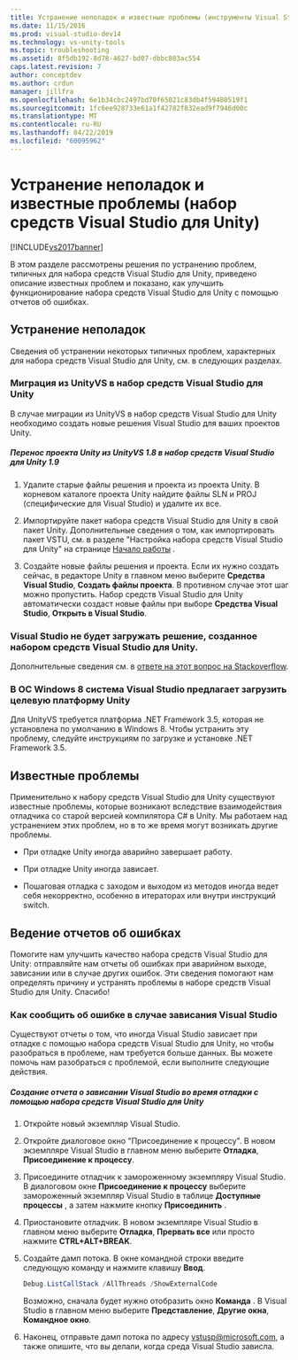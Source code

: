 ```yaml
---
title: Устранение неполадок и известные проблемы (инструменты Visual Studio для Unity) | Документы Майкрософт
ms.date: 11/15/2016
ms.prod: visual-studio-dev14
ms.technology: vs-unity-tools
ms.topic: troubleshooting
ms.assetid: 8f5db192-8d78-4627-bd07-dbbc803ac554
caps.latest.revision: 7
author: conceptdev
ms.author: crdun
manager: jillfra
ms.openlocfilehash: 6e1b34cbc2497bd70f65021c83db4f59480519f1
ms.sourcegitcommit: 1fc6ee928733e61a1f42782f832ead9f7946d00c
ms.translationtype: MT
ms.contentlocale: ru-RU
ms.lasthandoff: 04/22/2019
ms.locfileid: "60095962"
---
```

# <a name="troubleshooting-and-known-issues-visual-studio-tools-for-unity"></a>Устранение неполадок и известные проблемы (набор средств Visual Studio для Unity)
[!INCLUDE[vs2017banner](../includes/vs2017banner.md)]

В этом разделе рассмотрены решения по устранению проблем, типичных для набора средств Visual Studio для Unity, приведено описание известных проблем и показано, как улучшить функционирование набора средств Visual Studio для Unity с помощью отчетов об ошибках.  
  
## <a name="troubleshooting"></a>Устранение неполадок  
 Сведения об устранении некоторых типичных проблем, характерных для набора средств Visual Studio для Unity, см. в следующих разделах.  
  
### <a name="migrating-from-unityvs-to-visual-studio-tools-for-unity"></a>Миграция из UnityVS в набор средств Visual Studio для Unity  
 В случае миграции из UnityVS в набор средств Visual Studio для Unity необходимо создать новые решения Visual Studio для ваших проектов Unity.  
  
##### <a name="to-migrate-your-unity-project-from-unityvs-18-to-visual-studio-tools-for-unity-19"></a>Перенос проекта Unity из UnityVS 1.8 в набор средств Visual Studio для Unity 1.9  
  
1. Удалите старые файлы решения и проекта из проекта Unity. В корневом каталоге проекта Unity найдите файлы SLN и PROJ (специфические для Visual Studio) и удалите их все.  
  
2. Импортируйте пакет набора средств Visual Studio для Unity в свой пакет Unity. Дополнительные сведения о том, как импортировать пакет VSTU, см. в разделе "Настройка набора средств Visual Studio для Unity" на странице [Начало работы](../cross-platform/getting-started-with-visual-studio-tools-for-unity.md) .  
  
3. Создайте новые файлы решения и проекта. Если их нужно создать сейчас, в редакторе Unity в главном меню выберите **Средства Visual Studio**, **Создать файлы проекта**. В противном случае этот шаг можно пропустить. Набор средств Visual Studio для Unity автоматически создаст новые файлы при выборе **Средства Visual Studio**, **Открыть в Visual Studio**.  
  
### <a name="visual-studio-wont-load-the-solution-that-visual-studio-tools-for-unity-created"></a>Visual Studio не будет загружать решение, созданное набором средств Visual Studio для Unity.  
 Дополнительные сведения см. в [ответе на этот вопрос на Stackoverflow](http://stackoverflow.com/a/24035907/36702).  
  
### <a name="on-windows-8-visual-studio-asks-to-download-the-unity-target-framework"></a>В ОС Windows 8 система Visual Studio предлагает загрузить целевую платформу Unity  
 Для UnityVS требуется платформа .NET Framework 3.5, которая не установлена по умолчанию в Windows 8. Чтобы устранить эту проблему, следуйте инструкциям по загрузке и установке .NET Framework 3.5.  
  
## <a name="known-issues"></a>Известные проблемы  
 Применительно к набору средств Visual Studio для Unity существуют известные проблемы, которые возникают вследствие взаимодействия отладчика со старой версией компилятора C# в Unity. Мы работаем над устранением этих проблем, но в то же время могут возникать другие проблемы.  
  
- При отладке Unity иногда аварийно завершает работу.  
  
- При отладке Unity иногда зависает.  
  
- Пошаговая отладка с заходом и выходом из методов иногда ведет себя некорректно, особенно в итераторах или внутри инструкций switch.  
  
## <a name="reporting-errors"></a>Ведение отчетов об ошибках  
 Помогите нам улучшить качество набора средств Visual Studio для Unity: отправляйте нам отчеты об ошибках при аварийном выходе, зависании или в случае других ошибок. Эти сведения помогают нам определять причину и устранять проблемы в наборе средств Visual Studio для Unity. Спасибо!  
  
### <a name="how-to-report-an-error-when-visual-studio-freezes"></a>Как сообщить об ошибке в случае зависания Visual Studio  
 Существуют отчеты о том, что иногда Visual Studio  зависает при отладке с помощью набора средств Visual Studio для Unity, но чтобы разобраться в проблеме, нам требуется больше данных. Вы можете помочь нам разобраться с проблемой, если выполните следующие действия.  
  
##### <a name="to-report-that-visual-studio-freezes-while-debugging-with-visual-studio-tools-for-unity"></a>Создание отчета о зависании Visual Studio во время отладки с помощью набора средств Visual Studio для Unity  
  
1. Откройте новый экземпляр Visual Studio.  
  
2. Откройте диалоговое окно "Присоединение к процессу". В новом экземпляре Visual Studio в главном меню выберите **Отладка**, **Присоединение к процессу**.  
  
3. Присоедините отладчик к замороженному экземпляру Visual Studio. В диалоговом окне **Присоединение к процессу** выберите замороженный экземпляр Visual Studio в таблице **Доступные процессы** , а затем нажмите кнопку **Присоединить** .  
  
4. Приостановите отладчик. В новом экземпляре Visual Studio в главном меню выберите **Отладка**, **Прервать все** или просто нажмите **CTRL+ALT+BREAK**.  
  
5. Создайте дамп потока. В окне командной строки введите следующую команду и нажмите клавишу **Ввод**.  
  
   ```powershell  
   Debug.ListCallStack /AllThreads /ShowExternalCode  
   ```  
  
    Возможно, сначала будет нужно отобразить окно **Команда** . В Visual Studio в главном меню выберите **Представление**, **Другие окна**, **Командное окно**.  
  
6. Наконец, отправьте дамп потока по адресу [vstusp@microsoft.com](mailto:vstusp@microsoft.com), а также опишите, что вы делали, когда среда Visual Studio зависла.
